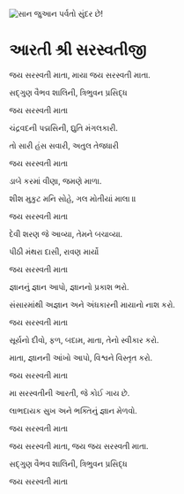 ![સાન જુઆન પર્વતો સુંદર છે!](lib/assets/images/artis/img.png "સાન જુઆન પર્વતો")

# આરતી શ્રી સરસ્વતીજી

જય સરસ્વતી માતા, માયા જય સરસ્વતી માતા.

સદ્ગુણ વૈભવ શાલિની, ત્રિભુવન પ્રસિદ્ધ

જય સરસ્વતી માતા

ચંદ્રવદની પદ્મસિની, દ્યુતિ મંગલકારી.

તો સારી હંસ સવારી, અતુલ તેજધારી

જય સરસ્વતી માતા

ડાબે કરમાં વીણા, જમણે માળા.

શીશ મુકુટ મનિ સોહે, ગલ મોતીયાં માલા ॥

જય સરસ્વતી માતા

દેવી શરણ જે આવ્યા, તેમને બચાવ્યા.

પીઠી મંથરા દાસી, રાવણ માર્યો

જય સરસ્વતી માતા

જ્ઞાનનું જ્ઞાન આપો, જ્ઞાનનો પ્રકાશ ભરો.

સંસારમાંથી અજ્ઞાન અને અંધકારની માયાનો નાશ કરો.

જય સરસ્વતી માતા

સૂર્યનો દીવો, ફળ, બદામ, માતા, તેનો સ્વીકાર કરો.

માતા, જ્ઞાનની આંખો આપો, વિશ્વને વિસ્તૃત કરો.

જય સરસ્વતી માતા

મા સરસ્વતીની આરતી, જે કોઈ ગાય છે.

લાભદાયક સુખ અને ભક્તિનું જ્ઞાન મેળવો.

જય સરસ્વતી માતા

જય સરસ્વતી માતા, જય જય સરસ્વતી માતા.

સદ્ગુણ વૈભવ શાલિની, ત્રિભુવન પ્રસિદ્ધ

જય સરસ્વતી માતા